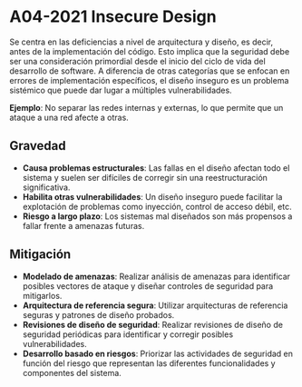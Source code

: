 # A04-2021 Insecure Design
Se centra en las deficiencias a nivel de arquitectura y diseño, es decir, antes de la implementación del código. Esto implica que la seguridad debe ser una consideración primordial desde el inicio del ciclo de vida del desarrollo de software. A diferencia de otras categorías que se enfocan en errores de implementación específicos, el diseño inseguro es un problema sistémico que puede dar lugar a múltiples vulnerabilidades.

**Ejemplo**: No separar las redes internas y externas, lo que permite que un ataque a una red afecte a otras.

## Gravedad
- **Causa problemas estructurales**: Las fallas en el diseño afectan todo el sistema y suelen ser difíciles de corregir sin una reestructuración significativa.
- **Habilita otras vulnerabilidades**: Un diseño inseguro puede facilitar la explotación de problemas como inyección, control de acceso débil, etc.
- **Riesgo a largo plazo**: Los sistemas mal diseñados son más propensos a fallar frente a amenazas futuras.

## Mitigación
- **Modelado de amenazas**: Realizar análisis de amenazas para identificar posibles vectores de ataque y diseñar controles de seguridad para mitigarlos.
- **Arquitectura de referencia segura**: Utilizar arquitecturas de referencia seguras y patrones de diseño probados.
- **Revisiones de diseño de seguridad**: Realizar revisiones de diseño de seguridad periódicas para identificar y corregir posibles vulnerabilidades.
- **Desarrollo basado en riesgos**: Priorizar las actividades de seguridad en función del riesgo que representan las diferentes funcionalidades y componentes del sistema.
